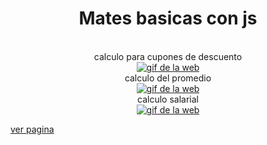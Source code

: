 <div align="center">
	<h1>Mates basicas con js</h1>
  <br><span>calculo para cupones de descuento</span><br>
	<a href="#"><img src="https://media.giphy.com/media/ohTCpqQNQ7BHs6NnHx/giphy.gif" alt="gif de la web"></a>
  <br><span>calculo del promedio</span><br>
	<a href="#"><img src="https://media.giphy.com/media/lLfaDybrEJgPM43vxi/giphy.gif" alt="gif de la web"></a>
  <br><span>calculo salarial</span><br>
	<a href="#"><img src="https://media.giphy.com/media/mcU80KtuxnqphiXsbG/giphy.gif" alt="gif de la web"></a>
</div>

[ver pagina](https://nekoshooter.github.io/matJs/index.html)